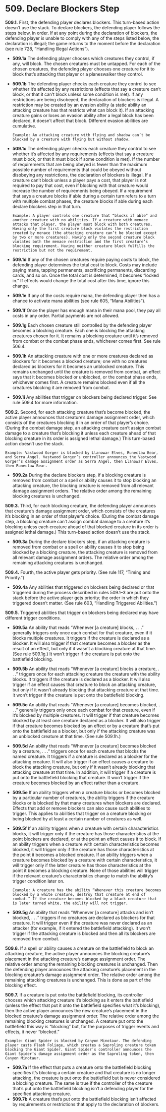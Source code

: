 # **509.** Declare Blockers Step

**509.1.** First, the defending player declares blockers. This turn-based action doesn’t use the stack. To declare blockers, the defending player follows the steps below, in order. If at any point during the declaration of blockers, the defending player is unable to comply with any of the steps listed below, the declaration is illegal; the game returns to the moment before the declaration (see rule 728, “Handling Illegal Actions”).
+ **509.1a** The defending player chooses which creatures they control, if any, will block. The chosen creatures must be untapped. For each of the chosen creatures, the defending player chooses one creature for it to block that’s attacking that player or a planeswalker they control.
+ **509.1b** The defending player checks each creature they control to see whether it’s affected by any restrictions (effects that say a creature can’t block, or that it can’t block unless some condition is met). If any restrictions are being disobeyed, the declaration of blockers is illegal.
     A restriction may be created by an evasion ability (a static ability an attacking creature has that restricts what can block it). If an attacking creature gains or loses an evasion ability after a legal block has been declared, it doesn’t affect that block. Different evasion abilities are cumulative.

      Example: An attacking creature with flying and shadow can’t be blocked by a creature with flying but without shadow.
+ **509.1c** The defending player checks each creature they control to see whether it’s affected by any requirements (effects that say a creature must block, or that it must block if some condition is met). If the number of requirements that are being obeyed is fewer than the maximum possible number of requirements that could be obeyed without disobeying any restrictions, the declaration of blockers is illegal. If a creature can’t block unless a player pays a cost, that player is not required to pay that cost, even if blocking with that creature would increase the number of requirements being obeyed. If a requirement that says a creature blocks if able during a certain turn refers to a turn with multiple combat phases, the creature blocks if able during each declare blockers step in that turn.

      Example: A player controls one creature that “blocks if able” and another creature with no abilities. If a creature with menace attacks that player, the player must block with both creatures. Having only the first creature block violates the restriction created by menace (the attacking creature can’t be blocked except by two or more creatures). Having only the second creature block violates both the menace restriction and the first creature’s blocking requirement. Having neither creature block fulfills the restriction but not the requirement.
+ **509.1d** If any of the chosen creatures require paying costs to block, the defending player determines the total cost to block. Costs may include paying mana, tapping permanents, sacrificing permanents, discarding cards, and so on. Once the total cost is determined, it becomes “locked in.” If effects would change the total cost after this time, ignore this change.
+ **509.1e** If any of the costs require mana, the defending player then has a chance to activate mana abilities (see rule 605, “Mana Abilities”).
+ **509.1f** Once the player has enough mana in their mana pool, they pay all costs in any order. Partial payments are not allowed.
+ **509.1g** Each chosen creature still controlled by the defending player becomes a blocking creature. Each one is blocking the attacking creatures chosen for it. It remains a blocking creature until it’s removed from combat or the combat phase ends, whichever comes first. See rule 506.4.
+ **509.1h** An attacking creature with one or more creatures declared as blockers for it becomes a blocked creature; one with no creatures declared as blockers for it becomes an unblocked creature. This remains unchanged until the creature is removed from combat, an effect says that it becomes blocked or unblocked, or the combat phase ends, whichever comes first. A creature remains blocked even if all the creatures blocking it are removed from combat.
+ **509.1i** Any abilities that trigger on blockers being declared trigger. See rule 509.4 for more information.

**509.2.** Second, for each attacking creature that’s become blocked, the active player announces that creature’s damage assignment order, which consists of the creatures blocking it in an order of that player’s choice. (During the combat damage step, an attacking creature can’t assign combat damage to a creature that’s blocking it unless each creature ahead of that blocking creature in its order is assigned lethal damage.) This turn-based action doesn’t use the stack.

    Example: Vastwood Gorger is blocked by Llanowar Elves, Runeclaw Bear, and Serra Angel. Vastwood Gorger’s controller announces the Vastwood Gorger’s damage assignment order as Serra Angel, then Llanowar Elves, then Runeclaw Bear.
+ **509.2a** During the declare blockers step, if a blocking creature is removed from combat or a spell or ability causes it to stop blocking an attacking creature, the blocking creature is removed from all relevant damage assignment orders. The relative order among the remaining blocking creatures is unchanged.

**509.3.** Third, for each blocking creature, the defending player announces that creature’s damage assignment order, which consists of the creatures it’s blocking in an order of that player’s choice. (During the combat damage step, a blocking creature can’t assign combat damage to a creature it’s blocking unless each creature ahead of that blocked creature in its order is assigned lethal damage.) This turn-based action doesn’t use the stack.
+ **509.3a** During the declare blockers step, if an attacking creature is removed from combat or a spell or ability causes it to stop being blocked by a blocking creature, the attacking creature is removed from all relevant damage assignment orders. The relative order among the remaining attacking creatures is unchanged.

**509.4.** Fourth, the active player gets priority. (See rule 117, “Timing and Priority.”)
+ **509.4a** Any abilities that triggered on blockers being declared or that triggered during the process described in rules 509.1–3 are put onto the stack before the active player gets priority; the order in which they triggered doesn’t matter. (See rule 603, “Handling Triggered Abilities.”)

**509.5.** Triggered abilities that trigger on blockers being declared may have different trigger conditions.
+ **509.5a** An ability that reads “Whenever [a creature] blocks, . . .” generally triggers only once each combat for that creature, even if it blocks multiple creatures. It triggers if the creature is declared as a blocker. It will also trigger if that creature becomes a blocker as the result of an effect, but only if it wasn’t a blocking creature at that time. (See rule 509.1g.) It won’t trigger if the creature is put onto the battlefield blocking.
+ **509.5b** An ability that reads “Whenever [a creature] blocks a creature, . . .” triggers once for each attacking creature the creature with the ability blocks. It triggers if the creature is declared as a blocker. It will also trigger if an effect causes that creature to block an attacking creature, but only if it wasn’t already blocking that attacking creature at that time. It won’t trigger if the creature is put onto the battlefield blocking.
+ **509.5c** An ability that reads “Whenever [a creature] becomes blocked, . . .” generally triggers only once each combat for that creature, even if it’s blocked by multiple creatures. It will trigger if that creature becomes blocked by at least one creature declared as a blocker. It will also trigger if that creature becomes blocked by an effect or by a creature that’s put onto the battlefield as a blocker, but only if the attacking creature was an unblocked creature at that time. (See rule 509.1h.)
+ **509.5d** An ability that reads “Whenever [a creature] becomes blocked by a creature, . . .” triggers once for each creature that blocks the named creature. It triggers if a creature is declared as a blocker for the attacking creature. It will also trigger if an effect causes a creature to block the attacking creature, but only if it wasn’t already blocking that attacking creature at that time. In addition, it will trigger if a creature is put onto the battlefield blocking that creature. It won’t trigger if the creature becomes blocked by an effect rather than a creature.
+ **509.5e** If an ability triggers when a creature blocks or becomes blocked by a particular number of creatures, the ability triggers if the creature blocks or is blocked by that many creatures when blockers are declared. Effects that add or remove blockers can also cause such abilities to trigger. This applies to abilities that trigger on a creature blocking or being blocked by at least a certain number of creatures as well.
+ **509.5f** If an ability triggers when a creature with certain characteristics blocks, it will trigger only if the creature has those characteristics at the point blockers are declared, or at the point an effect causes it to block. If an ability triggers when a creature with certain characteristics becomes blocked, it will trigger only if the creature has those characteristics at the point it becomes a blocked creature. If an ability triggers when a creature becomes blocked by a creature with certain characteristics, it will trigger only if the latter creature has those characteristics at the point it becomes a blocking creature. None of those abilities will trigger if the relevant creature’s characteristics change to match the ability’s trigger condition later on.

      Example: A creature has the ability “Whenever this creature becomes blocked by a white creature, destroy that creature at end of combat.” If the creature becomes blocked by a black creature that is later turned white, the ability will not trigger.
+ **509.5g** An ability that reads “Whenever [a creature] attacks and isn’t blocked, . . .” triggers if no creatures are declared as blockers for that creature. It will trigger even if the creature was never declared as an attacker (for example, if it entered the battlefield attacking). It won’t trigger if the attacking creature is blocked and then all its blockers are removed from combat.

**509.6.** If a spell or ability causes a creature on the battlefield to block an attacking creature, the active player announces the blocking creature’s placement in the attacking creature’s damage assignment order. The relative order among the remaining blocking creatures is unchanged. Then the defending player announces the attacking creature’s placement in the blocking creature’s damage assignment order. The relative order among the remaining attacking creatures is unchanged. This is done as part of the blocking effect.

**509.7.** If a creature is put onto the battlefield blocking, its controller chooses which attacking creature it’s blocking as it enters the battlefield (unless the effect that put it onto the battlefield specifies what it’s blocking), then the active player announces the new creature’s placement in the blocked creature’s damage assignment order. The relative order among the remaining blocking creatures is unchanged. A creature put onto the battlefield this way is “blocking” but, for the purposes of trigger events and effects, it never “blocked.”

    Example: Giant Spider is blocked by Canyon Minotaur. The defending player casts Flash Foliage, which creates a Saproling creature token blocking the Giant Spider. Giant Spider’s controller announces the Giant Spider’s damage assignment order as the Saproling token, then Canyon Minotaur.
+ **509.7a** If the effect that puts a creature onto the battlefield blocking specifies it’s blocking a certain creature and that creature is no longer attacking, the creature is put onto the battlefield but is never considered a blocking creature. The same is true if the controller of the creature that’s put onto the battlefield blocking isn’t a defending player for the specified attacking creature.
+ **509.7b** A creature that’s put onto the battlefield blocking isn’t affected by requirements or restrictions that apply to the declaration of blockers.
